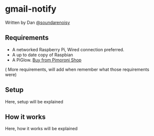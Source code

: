 gmail-notify
============
Written by Dan [@soundarenoisy](http://twitter.com/soundsarenoisy)

## Requirements
- A networked Raspberry Pi, Wired connection preferred.
- A up to date copy of Raspbian
- A PiGlow. [Buy from Pimoroni Shop](http://shop.pimoroni.com/products/piglow)

( More requirements, will add when remember what those requirements were)

## Setup
Here, setup will be explained

## How it works
Here, how it works will be explained